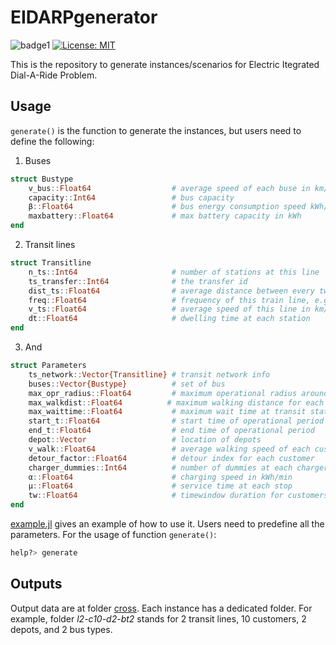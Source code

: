 # EIDARPgenerator
![badge1](https://img.shields.io/badge/language-julia-blue)
[![License: MIT](https://img.shields.io/badge/License-MIT-yellow.svg)](https://opensource.org/licenses/MIT)

This is the repository to generate instances/scenarios for Electric Itegrated Dial-A-Ride Problem. 

## Usage
`generate()` is the function to generate the instances, but users need to define the following:
1. Buses
```julia
struct Bustype
    v_bus::Float64                  # average speed of each buse in km/h
    capacity::Int64                 # bus capacity
    β::Float64                      # bus energy consumption speed kWh/km
    maxbattery::Float64             # max battery capacity in kWh
end
```
2. Transit lines
```julia
struct Transitline
    n_ts::Int64                     # number of stations at this line
    ts_transfer::Int64              # the transfer id
    dist_ts::Float64                # average distance between every two stations
    freq::Float64                   # frequency of this train line, e.g. every 30 mins
    v_ts::Float64                   # average speed of this line in km/h
    dt::Float64                     # dwelling time at each station
end
```
3. And
```julia
struct Parameters
    ts_network::Vector{Transitline} # transit network info 
    buses::Vector{Bustype}          # set of bus
    max_opr_radius::Float64         # maximum operational radius around a station
    max_walkdist::Float64          # maximum walking distance for each customer
    max_waittime::Float64           # maximum wait time at transit station
    start_t::Float64                # start time of operational period
    end_t::Float64                  # end time of operational period
    depot::Vector                   # location of depots
    v_walk::Float64                 # average walking speed of each customer in km/h
    detour_factor::Float64          # detour index for each customer
    charger_dummies::Int64          # number of dummies at each charger
    α::Float64                      # charging speed in kWh/min
    μ::Float64                      # service time at each stop
    tw::Float64                     # timewindow duration for customers' pickup/drop-off
end
```


[example.jl](https://github.com/YMF2022/EIDARPgenerator/blob/main/example.jl) gives an example of how to use it. Users need to predefine all the parameters. For the usage of function `generate()`:
```julia
help?> generate
```

## Outputs
Output data are at folder [cross](https://github.com/YMF2022/EIDARPgenerator/tree/main/cross). Each instance has a dedicated folder. For example, folder *l2-c10-d2-bt2* stands for 2 transit lines, 10 customers, 2 depots, and 2 bus types.
